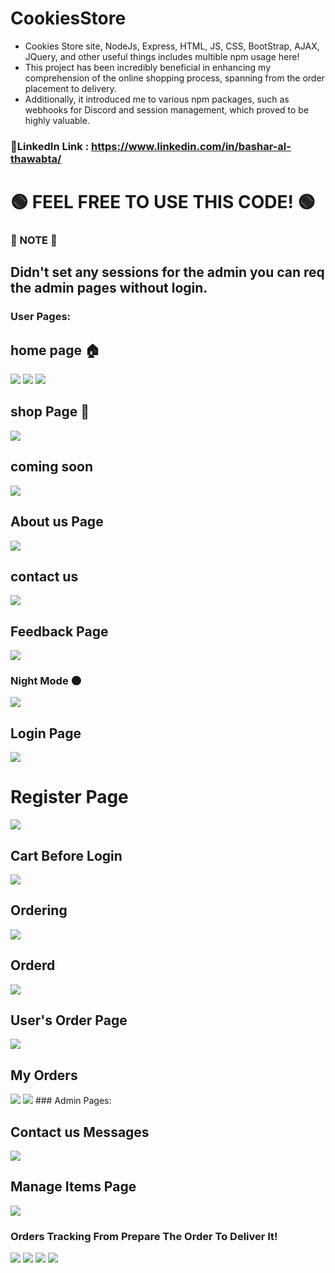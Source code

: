 # CookiesStore
- Cookies Store site, NodeJs, Express, HTML, JS, CSS, BootStrap, AJAX, JQuery, and other useful things includes multible npm usage here! 
- This project has been incredibly beneficial in enhancing my comprehension of the online shopping process, spanning from the order placement to delivery.
- Additionally, it introduced me to various npm packages, such as webhooks for Discord and session management, which proved to be highly valuable.

### 🔗LinkedIn Link : https://www.linkedin.com/in/bashar-al-thawabta/

# 🟢 FEEL FREE TO USE THIS CODE! 🟢

### 🔴 NOTE 🔴
## Didn't set any sessions for the admin you can req the admin pages without login.

### User Pages:
## home page 🏠

<img src="1.png">
<img src="2.png">
<img src="3.png">

## shop Page 🛒

<img src="4.png">

## coming soon

<img src="5.png">

## About us Page

<img src="6.png">

## contact us


<img src="7.png">

## Feedback Page

<img src="8.png">

### Night Mode 🌑

<img src="9.png">

## Login Page

<img src="10.png">

# Register Page

<img src="11.png">

## Cart Before Login

<img src="12.png">

## Ordering

<img src="13.png">

## Orderd

<img src="14.png">

## User's Order Page

<img src="15.png">

## My Orders

<img src="16.png">
<img src="17.png">
### Admin Pages:

## Contact us Messages

<img src="18.png">

## Manage Items Page

<img src="19.png">

### Orders Tracking From Prepare The Order To Deliver It!

<img src="20.png">
<img src="21.png">
<img src="22.png">
<img src="23.png">
